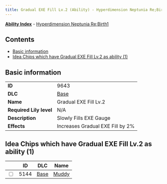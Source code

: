 ```yaml
---
title: Gradual EXE Fill Lv.2 (Ability) - Hyperdimension Neptunia Re;Birth1
---
```


[**Ability Index**](/neptunia/rb1/ability/index.html) - [Hyperdimension Neptunia Re;Birth1](/neptunia/rb1)

## Contents

- [Basic information](#basic-information)
- [Idea Chips which have Gradual EXE Fill Lv.2 as ability (1)](#idea-chips-which-have-gradual-exe-fill-lv2-as-ability-1)

## Basic information

|   |   |
| -- | -- |
| **ID** | 9643 |
| **DLC** | [Base](/neptunia/rb1/dlc/1-base.html) |
| **Name** | Gradual EXE Fill Lv.2 |
| **Required Lily level** | N/A |
| **Description** | Slowly Fills EXE Gauge |
| **Effects** | Increases Gradual EXE Fill by 2% |


## Idea Chips which have Gradual EXE Fill Lv.2 as ability (1)

|    | ID | DLC | Name |
| -- | -- | --- | ---- |
| <input type="checkbox" id="rb1-item-1-5144" class="trackbox" /> | 5144 | [Base](/neptunia/rb1/dlc/1-base.html) | [Muddy](/neptunia/rb1/item/1-5144-muddy.html) |
